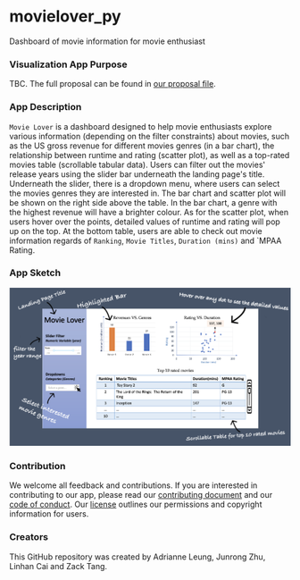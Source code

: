 # movielover_py

Dashboard of movie information for movie enthusiast

### Visualization App Purpose

TBC.
The full proposal can be found in [our proposal file](https://github.com/UBC-MDS/movielover_py/blob/main/docs/proposal.md).

### App Description

`Movie Lover` is a dashboard designed to help movie enthusiasts explore various information (depending on the filter constraints) about movies, such as the US gross revenue for different movies genres (in a bar chart), the relationship between runtime and rating (scatter plot), as well as a top-rated movies table (scrollable tabular data). Users can filter out the movies' release years using the slider bar underneath the landing page's title. Underneath the slider, there is a dropdown menu, where users can select the movies genres they are interested in. The bar chart and scatter plot will be shown on the right side above the table. In the bar chart, a genre with the highest revenue will have a brighter colour. As for the scatter plot, when users hover over the points, detailed values of runtime and rating will pop up on the top. At the bottom table, users are able to check out movie information regards of `Ranking`, `Movie Titles`, `Duration (mins)` and `MPAA Rating.

### App Sketch  

![](img/sketch.png)

### Contribution

We welcome all feedback and contributions. If you are interested in contributing to our app, please read our [contributing document](https://github.com/UBC-MDS/movielover_py/blob/main/CONTRIBUTING.md) and our [code of conduct](https://github.com/UBC-MDS/movielover_py/blob/main/CODE_OF_CONDUCT.md). Our [license](https://github.com/UBC-MDS/movielover_py/blob/main/LICENSE) outlines our permissions and copyright information for users.

### Creators

This GitHub repository was created by Adrianne Leung, Junrong Zhu, Linhan Cai and Zack Tang.
